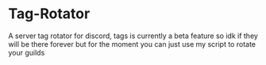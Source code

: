 # Tag-Rotator
A server tag rotator for discord, tags is currently a beta feature so idk if they will be there forever but for the moment you can just use my script to rotate your guilds
